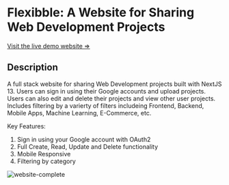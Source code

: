 # Flexibble: A Website for Sharing Web Development Projects

[Visit the live demo website =>](https://flexibble-pearl.vercel.app "Flexibble")

## Description

A full stack website for sharing Web Development projects built with NextJS 13. Users can sign in using their Google accounts and upload projects. Users can also edit and delete their projects and view other user projects. Includes filtering by a varierty of filters includeing Frontend, Backend, Mobile Apps, Machine Learning, E-Commerce, etc.

Key Features:

1. Sign in using your Google account with OAuth2
2. Full Create, Read, Update and Delete functionality
3. Mobile Responsive
4. Filtering by category

![website-complete](https://github.com/Gulrugar/grafbase_flexibble/assets/105955316/53bd12fa-bdfb-49dc-92a4-a70dfd8d89b6)

